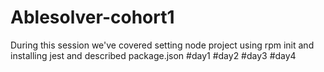 # Ablesolver-cohort1
 During this session we've covered setting node project using rpm init and installing jest and described package.json 
#day1
#day2
#day3
#day4

